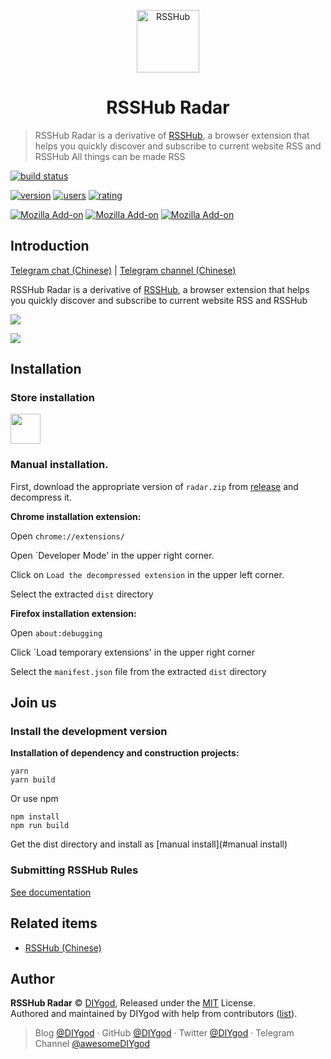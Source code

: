 <p align="center">
<img src="https://i.loli.net/2019/04/23/5cbeb7e41414c.png" alt="RSSHub" width="100">
</p>
<h1 align="center">RSSHub Radar</h1>

> RSSHub Radar is a derivative of [RSSHub](https://github.com/DIYgod/RSSHub), a browser extension that helps you quickly discover and subscribe to current website RSS and RSSHub
> All things can be made RSS

[![build status](https://img.shields.io/travis/DIYgod/RSSHub-Radar/master.svg?style=flat-square)](https://travis-ci.org/DIYgod/RSSHub-Radar)

[![version](https://img.shields.io/chrome-web-store/v/kefjpfngnndepjbopdmoebkipbgkggaa.svg?style=flat-square)](https://chrome.google.com/webstore/detail/kefjpfngnndepjbopdmoebkipbgkggaa)
[![users](https://img.shields.io/chrome-web-store/users/kefjpfngnndepjbopdmoebkipbgkggaa.svg?style=flat-square)](https://chrome.google.com/webstore/detail/kefjpfngnndepjbopdmoebkipbgkggaa)
[![rating](https://img.shields.io/chrome-web-store/rating/kefjpfngnndepjbopdmoebkipbgkggaa.svg?style=flat-square)](https://chrome.google.com/webstore/detail/kefjpfngnndepjbopdmoebkipbgkggaa)

[![Mozilla Add-on](https://img.shields.io/amo/v/rsshub-radar-en?style=flat-square)](https://addons.mozilla.org/en-US/firefox/addon/rsshub-radar-en/)
[![Mozilla Add-on](https://img.shields.io/amo/users/rsshub-radar-en?color=%2344cc11&style=flat-square)](https://addons.mozilla.org/en-US/firefox/addon/rsshub-radar-en/)
[![Mozilla Add-on](https://img.shields.io/amo/rating/rsshub-radar-en?style=flat-square)](https://addons.mozilla.org/en-US/firefox/addon/rsshub-radar-en/)

## Introduction

[Telegram chat (Chinese)](https://t.me/rsshub) | [Telegram channel (Chinese)](https://t.me/awesomeRSSHub)

RSSHub Radar is a derivative of [RSSHub](https://github.com/DIYgod/RSSHub), a browser extension that helps you quickly discover and subscribe to current website RSS and RSSHub

![](https://i.imgur.com/MAQYBor.png)

![](https://i.imgur.com/YpD7L0D.png)

## Installation

### Store installation

<!-- <a href="https://chrome.google.com/webstore/detail/kefjpfngnndepjbopdmoebkipbgkggaa"><img src="https://raw.githubusercontent.com/alrra/browser-logos/master/src/chrome/chrome_128x128.png" width="48" /></a> -->
<!-- <a href="https://microsoftedge.microsoft.com/addons/detail/gangkeiaobmjcjokiofpkfpcobpbmnln"><img src="https://raw.githubusercontent.com/alrra/browser-logos/master/src/edge/edge_128x128.png" width="48" /></a> -->
<a href="https://addons.mozilla.org/en-US/firefox/addon/rsshub-radar-en/"><img src="https://raw.githubusercontent.com/alrra/browser-logos/master/src/firefox/firefox_128x128.png" width="48" /></a>

### Manual installation.

First, download the appropriate version of `radar.zip` from [release](https://github.com/synchrone/RSSHub-Radar/releases) and decompress it.

**Chrome installation extension:**

Open `chrome://extensions/`

Open `Developer Mode' in the upper right corner.

Click on `Load the decompressed extension` in the upper left corner.

Select the extracted `dist` directory

**Firefox installation extension:**

Open `about:debugging`

Click `Load temporary extensions' in the upper right corner

Select the `manifest.json` file from the extracted `dist` directory

## Join us

### Install the development version

**Installation of dependency and construction projects:**


```
yarn
yarn build
```

Or use npm

```
npm install
npm run build
```
    
Get the dist directory and install as [manual install](#manual install)
    
### Submitting RSSHub Rules

[See documentation](https://docs.rsshub.app/en/joinus/#submit-new-rss-rule)

## Related items

-   [RSSHub (Chinese)](https://github.com/DIYgod/RSSHub)

## Author

**RSSHub Radar** © [DIYgod](https://github.com/DIYgod), Released under the [MIT](./LICENSE) License.<br>
Authored and maintained by DIYgod with help from contributors ([list](https://github.com/DIYgod/RSSHub-radar/contributors)).

> Blog [@DIYgod](https://diygod.me) · GitHub [@DIYgod](https://github.com/DIYgod) · Twitter [@DIYgod](https://twitter.com/DIYgod) · Telegram Channel [@awesomeDIYgod](https://t.me/awesomeDIYgod)
